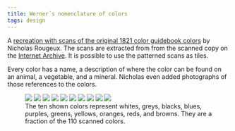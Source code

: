 ```yaml
---
title: Werner´s nomenclature of colors
tags: design
---
```

A [recreation with scans of the original 1821 color guidebook colors](https://www.c82.net/werner/) by Nicholas Rougeux. The scans are extracted from from the scanned copy on the [Internet Archive](https://archive.org/details/gri_c00033125012743312/page/n7/mode/2up). It is possible to use the patterned scans as tiles.

Every color has a name, a description of where the color can be found on an animal, a vegetable, and a mineral. Nicholas even added photographs of those references to the colors.

<figure>
<div class="grid grid-cols-5 gap-0">
<img src="/img/design/1-snow-white.jpg" class="m-0 w-full h-full">
<img src="/img/design/9-ash-grey.jpg" class="m-0 w-full h-full">
<img src="/img/design/23-velvet-black.jpg" class="m-0 w-full h-full">
<img src="/img/design/31-berlin-blue.jpg" class="m-0 w-full h-full">
<img src="/img/design/39-campanula-purple.jpg" class="m-0 w-full h-full">
<img src="/img/design/53-emerald-green.jpg" class="m-0 w-full h-full">
<img src="/img/design/66-gamboge-yellow.jpg" class="m-0 w-full h-full">
<img src="/img/design/78-orpiment-orange.jpg" class="m-0 w-full h-full">
<img src="/img/design/87-arterial-blood-red.jpg" class="m-0 w-full h-full">
<img src="/img/design/103-chestnut-brown.jpg" class="m-0 w-100 h-100 w-full h-full">
</div>
<figcaption>The ten shown colors represent whites, greys, blacks, blues, purples, greens, yellows, oranges, reds, and browns. They are a fraction of the 110 scanned colors.</figcaption>
</figure>
